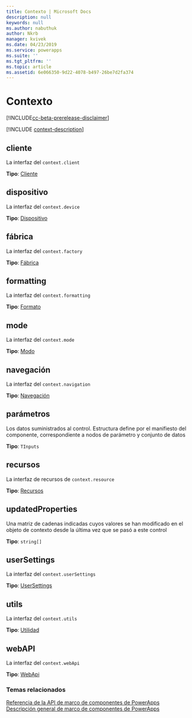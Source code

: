 ```yaml
---
title: Contexto | Microsoft Docs
description: null
keywords: null
ms.author: nabuthuk
author: Nkrb
manager: kvivek
ms.date: 04/23/2019
ms.service: powerapps
ms.suite: ''
ms.tgt_pltfrm: ''
ms.topic: article
ms.assetid: 6e066350-9d22-4078-b497-26be7d2fa374
---
```


# <a name="context"></a>Contexto

[!INCLUDE[cc-beta-prerelease-disclaimer](../../../includes/cc-beta-prerelease-disclaimer.md)]

[!INCLUDE [context-description](includes/context-description.md)]



## <a name="client"></a>cliente

La interfaz del `context.client`

**Tipo**: [Cliente](client.md)

## <a name="device"></a>dispositivo

La interfaz del `context.device`

**Tipo**: [Dispositivo](device.md)

## <a name="factory"></a>fábrica

La interfaz del `context.factory`

**Tipo**: [Fábrica](factory.md)

## <a name="formatting"></a>formatting

La interfaz del `context.formatting`

**Tipo**: [Formato](formatting.md)

## <a name="mode"></a>mode

La interfaz del `context.mode`

**Tipo**: [Modo](mode.md)

## <a name="navigation"></a>navegación

La interfaz del `context.navigation`

**Tipo**: [Navegación](navigation.md)

## <a name="parameters"></a>parámetros

Los datos suministrados al control. Estructura define por el manifiesto del componente, correspondiente a nodos de parámetro y conjunto de datos

**Tipo**: `TInputs`

## <a name="resources"></a>recursos

La interfaz de recursos de `context.resource`

**Tipo**: [Recursos](resources.md)

## <a name="updatedproperties"></a>updatedProperties

Una matriz de cadenas indicadas cuyos valores se han modificado en el objeto de contexto desde la última vez que se pasó a este control

**Tipo**: `string[]`

## <a name="usersettings"></a>userSettings

La interfaz del `context.userSettings`

**Tipo**: [UserSettings](usersettings.md)

## <a name="utils"></a>utils

La interfaz del `context.utils`

**Tipo**: [Utilidad](utility.md)

## <a name="webapi"></a>webAPI

La interfaz del `context.webApi`

**Tipo**: [WebApi](webapi.md)

### <a name="related-topics"></a>Temas relacionados

[Referencia de la API de marco de componentes de PowerApps](../reference/index.md)<br/>
[Descripción general de marco de componentes de PowerApps](../overview.md)